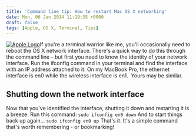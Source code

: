 ```yaml
---
title: 'Command line tip: How to restart Mac OS X networking'
date: Mon, 06 Jan 2014 11:19:35 +0000
draft: false
tags: [Apple, OS X, Terminal, Tips]
---
```


[![Apple Logo](http://interwebworld.co.uk/wp-content/uploads/2014/01/apple-logo-300x224.jpg)](http://gerard.files.wordpress.com/2014/01/apple-logo.jpg)If you're a terminal warrior like me, you'll occasionally need to reboot the OS X network interface. There's a quick way to do this through the command line - but first you need to know the identity of your network interface. Run the ifconfig command in your terminal and find the interface with an IP address attached to it. On my MacBook Pro, the ethernet interface is en0 while the wireless interface is en1.  Yours may be similar.

Shutting down the network interface
-----------------------------------

Now that you've identified the interface, shutting it down and restarting it is a breeze. Run this command: `sudo ifconfig en0 down` And to start things back up again... `sudo ifconfig en0 up` That's it. It's a simple command that's worth remembering - or bookmarking!